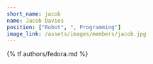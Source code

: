 ```yaml
---
short_name: jacob
name: Jacob Davies
position: ["Robot", ", Programming"]
image_link: /assets/images/members/jacob.jpg
---
```

{% tf authors/fedora.md %}